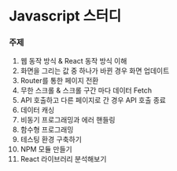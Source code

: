 # Javascript 스터디

### 주제
1. 웹 동작 방식 & React 동작 방식 이해
2. 화면을 그리는 값 중 하나가 바뀐 경우 화면 업데이트
3. Router를 통한 페이지 전환
4. 무한 스크롤 & 스크롤 구간 마다 데이터 Fetch
5. API 호출하고 다른 페이지로 간 경우 API 호출 종료
6. 데이터 캐싱
7. 비동기 프로그래밍과 에러 핸들링
8. 함수형 프로그래밍
9. 테스팅 환경 구축하기
10. NPM 모듈 만들기
11. React 라이브러리 분석해보기
